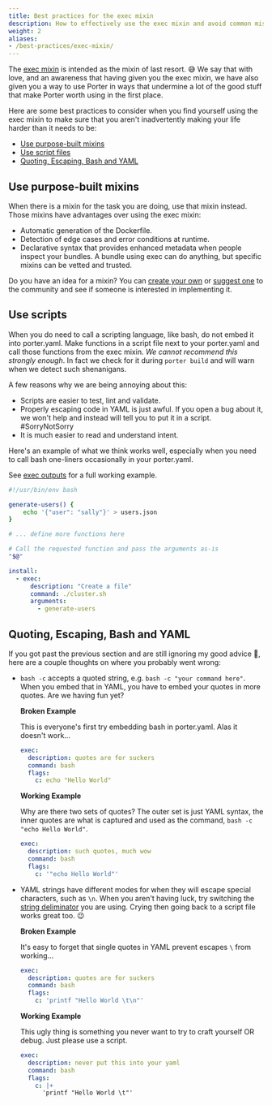```yaml
---
title: Best practices for the exec mixin
description: How to effectively use the exec mixin and avoid common mistakes.
weight: 2
aliases:
- /best-practices/exec-mixin/
---
```


The [exec mixin](/mixins/exec/) is intended as the mixin of last resort. 😅 We
say that with love, and an awareness that having given you the exec mixin, we
have also given you a way to use Porter in ways that undermine a lot of the good
stuff that make Porter worth using in the first place.

Here are some best practices to consider when you find yourself using the exec
mixin to make sure that you aren't inadvertently making your life harder than it
needs to be:

- [Use purpose-built mixins](#use-purpose-built-mixins)
- [Use script files](#use-scripts)
- [Quoting, Escaping, Bash and YAML](#quoting-escaping-bash-and-yaml)

## Use purpose-built mixins

When there is a mixin for the task you are doing, use that mixin instead. Those
mixins have advantages over using the exec mixin:

- Automatic generation of the Dockerfile.
- Detection of edge cases and error conditions at runtime.
- Declarative syntax that provides enhanced metadata when people inspect your
  bundles. A bundle using exec can do anything, but specific mixins can be
  vetted and trusted.

Do you have an idea for a mixin? You can [create your own](/mixin-dev-guide/) or
[suggest one][new-issue] to the community and see if someone is interested in
implementing it.

[new-issue]: https://github.com/getporter/porter/issues/new

## Use scripts

When you do need to call a scripting language, like bash, do not embed it into
porter.yaml. Make functions in a script file next to your porter.yaml and call
those functions from the exec mixin. _We cannot recommend this strongly enough_.
In fact we check for it during `porter build` and will warn when we detect such
shenanigans.

A few reasons why we are being annoying about this:

- Scripts are easier to test, lint and validate.
- Properly escaping code in YAML is just awful. If you open a bug about it, we
  won't help and instead will tell you to put it in a script. #SorryNotSorry
- It is much easier to read and understand intent.

Here's an example of what we think works well, especially when you need to call
bash one-liners occasionally in your porter.yaml.

See [exec outputs][exec-outputs] for a full working example.

```bash
#!/usr/bin/env bash

generate-users() {
    echo '{"user": "sally"}' > users.json
}

# ... define more functions here

# Call the requested function and pass the arguments as-is
"$@"
```

```yaml
install:
  - exec:
      description: "Create a file"
      command: ./cluster.sh
      arguments:
        - generate-users
```

[exec-outputs]: /examples/src/exec-outputs/

## Quoting, Escaping, Bash and YAML

If you got past the previous section and are still ignoring my good advice 😬,
here are a couple thoughts on where you probably went wrong:

- `bash -c` accepts a quoted string, e.g. `bash -c "your command here"`. When you
  embed that in YAML, you have to embed your quotes in more quotes. Are we having
  fun yet?

  **Broken Example**

  This is everyone's first try embedding bash in porter.yaml. Alas it doesn't work...

  ```yaml
  exec:
    description: quotes are for suckers
    command: bash
    flags:
      c: echo "Hello World"
  ```

  **Working Example**

  Why are there two sets of quotes? The outer set is just YAML syntax, the inner quotes are what is captured and used as the command, `bash -c "echo Hello World"`.

  ```yaml
  exec:
    description: such quotes, much wow
    command: bash
    flags:
      c: '"echo Hello World"'
  ```

- YAML strings have different modes for when they will escape special
  characters, such as `\n`. When you aren't having luck, try switching the
  [string deliminator](https://yaml-multiline.info/) you are using. Crying then
  going back to a script file works great too. 😉

  **Broken Example**

  It's easy to forget that single quotes in YAML prevent escapes `\` from working...

  ```yaml
  exec:
    description: quotes are for suckers
    command: bash
    flags:
      c: 'printf "Hello World \t\n"'
  ```

  **Working Example**

  This ugly thing is something you never want to try to craft yourself OR debug. Just please use a script.

  ```yaml
  exec:
    description: never put this into your yaml
    command: bash
    flags:
      c: |+
        'printf "Hello World \t"'
  ```
